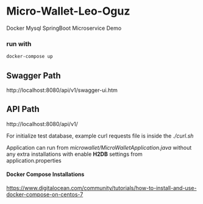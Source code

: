 # Micro-Wallet-Leo-Oguz
Docker Mysql SpringBoot Microservice Demo

### run with
```bash
docker-compose up
```

## Swagger Path
http://localhost:8080/api/v1/swagger-ui.htm

## API Path
http://localhost:8080/api/v1/

For initialize test database, example curl requests file is inside the *./curl.sh*

Application can run from *microwallet/MicroWalletApplication.java* without any extra installations with enable **H2DB** settings from application.properties

#### Docker Compose Installations
https://www.digitalocean.com/community/tutorials/how-to-install-and-use-docker-compose-on-centos-7
